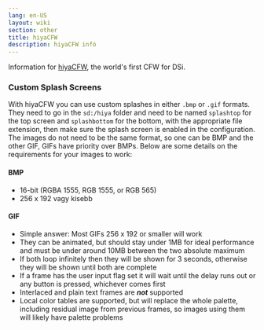 ```yaml
---
lang: en-US
layout: wiki
section: other
title: hiyaCFW
description: hiyaCFW infó
---
```


Information for [hiyaCFW](https://github.com/RocketRobz/hiyaCFW), the world's first CFW for DSi.

### Custom Splash Screens
With hiyaCFW you can use custom splashes in either `.bmp` or `.gif` formats. They need to go in the `sd:/hiya` folder and need to be named `splashtop` for the top screen and `splashbottom` for the bottom, with the appropriate file extension, then make sure the splash screen is enabled in the configuration. The images do not need to be the same format, so one can be BMP and the other GIF, GIFs have priority over BMPs. Below are some details on the requirements for your images to work:

#### BMP
- 16-bit (RGBA 1555, RGB 1555, or RGB 565)
- 256 x 192 vagy kisebb

#### GIF
- Simple answer: Most GIFs 256 x 192 or smaller will work
- They can be animated, but should stay under 1MB for ideal performance and must be under around 10MB between the two absolute maximum
- If both loop infinitely then they will be shown for 3 seconds, otherwise they will be shown until both are complete
- If a frame has the user input flag set it will wait until the delay runs out or any button is pressed, whichever comes first
- Interlaced and plain text frames are ***not*** supported
- Local color tables are supported, but will replace the whole palette, including residual image from previous frames, so images using them will likely have palette problems
